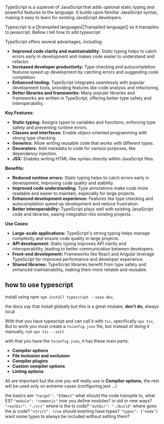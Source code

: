 TypeScript is a superset of JavaScript that adds optional static typing and powerful features to the language. It builds upon familiar JavaScript syntax, making it easy to learn for existing JavaScript developers.

Typescript is a [[transpiled languages||Transpiled language]] so it transpiles to javascript. Bellow i tell how to add typescript

TypeScript offers several advantages, including:

- **Improved code clarity and maintainability:** Static typing helps to catch errors early in development and makes code easier to understand and refactor.
- **Increased developer productivity:** Type checking and autocompletion features speed up development by catching errors and suggesting code completion.
- **Enhanced tooling:** TypeScript integrates seamlessly with popular development tools, providing features like code analysis and refactoring.
- **Better libraries and frameworks:** Many popular libraries and frameworks are written in TypeScript, offering better type safety and interoperability.

**Key Features:**

- **Static typing:** Assigns types to variables and functions, enforcing type safety and preventing runtime errors.
- **Classes and interfaces:** Enable object-oriented programming with strong type checking.
- **Generics:** Allow writing reusable code that works with different types.
- **Decorators:** Add metadata to code for various purposes, like dependency injection.
- **JSX:** Enables writing HTML-like syntax directly within JavaScript files.

**Benefits:**

- **Reduced runtime errors:** Static typing helps to catch errors early in development, improving code quality and stability.
- **Improved code understanding:** Type annotations make code more readable and easier to maintain, especially for large projects.
- **Enhanced development experience:** Features like type checking and autocompletion speed up development and reduce frustration.
- **Better interoperability:** TypeScript plays well with existing JavaScript code and libraries, easing integration into existing projects.

**Use Cases:**

- **Large-scale applications:** TypeScript's strong typing helps manage complexity and ensure code quality in large projects.
- **API development:** Static typing improves API clarity and interoperability, leading to better communication between developers.
- **Front-end development:** Frameworks like React and Angular leverage TypeScript for improved performance and developer experience.
- **Shared libraries:** TypeScript libraries benefit from type safety and enhanced maintainability, making them more reliable and reusable.

## how to use typescript

install using npm `npm install typescript --save-dev`, 

the docs say that install globally but this is a great mistake, **don't do**, always local

With that you have typescript and can call it with `tsc`, specifically `npx tsc`, But to work you must create a `tsconfig.json` file, but instead of doing it manually, run `npx tsc --init`

with that you have the `tsconfig.json`, it has these main parts:
- **Compiler options**
- **File inclusion and exclusion**
- **Compiler plugins**
- **Custom compiler options**
- **Linting options**

All are important but the one you will really use is **Compiler options**, the rest will be used only on extreme cases (configuring jest ...)

the basics are
`"target": "ESNext"` what should the code transpile to, what ES?
`"module": "commonjs"` how you define modules? in old or new ways?
`"rootDir": "./src"` where is the ts code?
`"outDir": "./build"` where goes the js code?
`"strict": true` should everting have types?
`"types": ["node"]` want some types to always be included without setting them?
